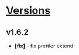 # [Versions](https://github.com/Tracktor/eslint-config-react-tracktor/releases)

## v1.6.2
- **[fix]** - fix prettier extend
